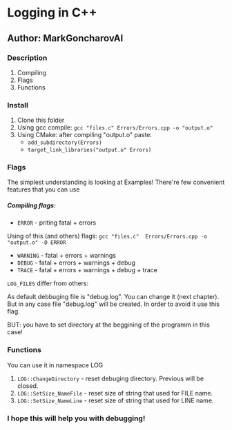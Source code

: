 # Logging in C++ #
## Author: MarkGoncharovAl ##

### Description ###
1. Compiling
2. Flags
3. Functions

### Install ###
1. Clone this folder
2. Using gcc compile: 
```gcc "files.c" Errors/Errors.cpp -o "output.o"```
3. Using CMake: after compiling "output.o" paste:
	* ```add_subdirectory(Errors)```
	* ```target_link_libraries("output.o" Errors)```

### Flags ###
The simplest understanding is looking at Examples! 
There're few convenient features that you can use

##### Compiling flags: #####

* ```ERROR``` - priting fatal + errors

Using of this (and others) flags:
```gcc "files.c"  Errors/Errors.cpp -o "output.o" -D ERROR```

* ```WARNING``` - fatal + errors + warnings
* ```DEBUG``` - fatal + errors + warnings + debug
* ```TRACE``` - fatal + errors + warnings + debug + trace 
 
``` LOG_FILES ``` differ from others:

As default debbuging file is "debug.log". You can change it (next chapter).
But in any case file "debug.log" will be created.
In order to avoid it use this flag.

BUT: you have to set directory at the beggining of the programm in this case!

### Functions ###
You can use it in namespace LOG

1. ```LOG::ChangeDirectory``` - reset debuging directory. Previous will be closed.
2. ```LOG::SetSize_NameFile``` - reset size of string that used for FILE name.
3. ```LOG::SetSize_NameLine``` - reset size of string that used for LINE name.

### I hope this will help you with debugging! ###